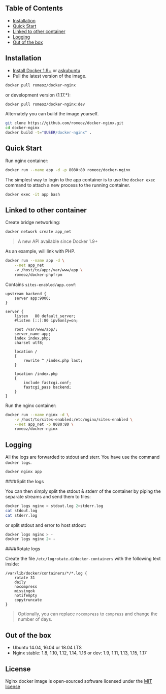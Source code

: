 Table of Contents
-------------------

 * [Installation](#installation)
 * [Quick Start](#quick-start)
 * [Linked to other container](#linked-to-other-container) 
 * [Logging](#logging)
 * [Out of the box](#out-of-the-box)

Installation
-------------------

 * [Install Docker 1.9+](https://docs.docker.com/installation/) or [askubuntu](http://askubuntu.com/a/473720)
 * Pull the latest version of the image.
 
```bash
docker pull romeoz/docker-nginx
```

or development version (1.17.*):

```bash
docker pull romeoz/docker-nginx:dev
```

Alternately you can build the image yourself.

```bash
git clone https://github.com/romeoz/docker-nginx.git
cd docker-nginx
docker build -t="$USER/docker-nginx" .
```

Quick Start
-------------------

Run nginx container:

```bash
docker run --name app -d -p 8080:80 romeoz/docker-nginx
```

The simplest way to login to the app container is to use the `docker exec` command to attach a new process to the running container.

```bash
docker exec -it app bash
```

Linked to other container
-------------------

Create bridge networking:

```bash
docker network create app_net
```

>A new API available since Docker 1.9+ 

As an example, will link with PHP. 

```bash
docker run --name app -d \
    --net app_net
    -v /host/to/app:/var/www/app \
    romeoz/docker-phpfrpm
```

Contains `sites-enabled/app.conf`:

```
upstream backend {
    server app:9000;
}

server {
    listen   80 default_server;
    #listen [::]:80 ipv6only=on;

    root /var/www/app/;
    server_name app;
    index index.php;
    charset utf8;
  
    location /
    {
        rewrite ^ /index.php last;
    }

    location /index.php
    {
        include fastcgi.conf;
        fastcgi_pass backend;
    }
}
```

Run the nginx container:

```bash
docker run --name nginx -d \
    -v /host/to/sites-enabled:/etc/nginx/sites-enabled \
    --net app_net -p 8080:80 \ 
    romeoz/docker-nginx
```

Logging
-------------------

All the logs are forwarded to stdout and sterr. You have use the command `docker logs`.

```bash
docker nginx app
```

####Split the logs

You can then simply split the stdout & stderr of the container by piping the separate streams and send them to files:

```bash
docker logs nginx > stdout.log 2>stderr.log
cat stdout.log
cat stderr.log
```

or split stdout and error to host stdout:

```bash
docker logs nginx > -
docker logs nginx 2> -
```

####Rotate logs

Create the file `/etc/logrotate.d/docker-containers` with the following text inside:

```
/var/lib/docker/containers/*/*.log {
    rotate 31
    daily
    nocompress
    missingok
    notifempty
    copytruncate
}
```
> Optionally, you can replace `nocompress` to `compress` and change the number of days.

Out of the box
-------------------
 * Ubuntu 14.04, 16.04 or 18.04 LTS
 * Nginx stable: 1.8, 1.10, 1.12, 1.14, 1.16 or dev: 1.9, 1.11, 1.13, 1.15, 1.17 

License
-------------------

Nginx docker image is open-sourced software licensed under the [MIT license](http://opensource.org/licenses/MIT)